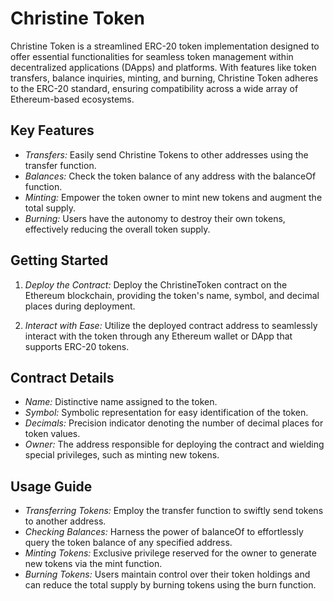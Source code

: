 # Christine Token

Christine Token is a streamlined ERC-20 token implementation designed to offer essential functionalities for seamless token management within decentralized applications (DApps) and platforms. With features like token transfers, balance inquiries, minting, and burning, Christine Token adheres to the ERC-20 standard, ensuring compatibility across a wide array of Ethereum-based ecosystems.

## Key Features

- *Transfers:* Easily send Christine Tokens to other addresses using the transfer function.
- *Balances:* Check the token balance of any address with the balanceOf function.
- *Minting:* Empower the token owner to mint new tokens and augment the total supply.
- *Burning:* Users have the autonomy to destroy their own tokens, effectively reducing the overall token supply.

## Getting Started

1. *Deploy the Contract:* Deploy the ChristineToken contract on the Ethereum blockchain, providing the token's name, symbol, and decimal places during deployment.
   
2. *Interact with Ease:* Utilize the deployed contract address to seamlessly interact with the token through any Ethereum wallet or DApp that supports ERC-20 tokens.

## Contract Details

- *Name:* Distinctive name assigned to the token.
- *Symbol:* Symbolic representation for easy identification of the token.
- *Decimals:* Precision indicator denoting the number of decimal places for token values.
- *Owner:* The address responsible for deploying the contract and wielding special privileges, such as minting new tokens.

## Usage Guide

- *Transferring Tokens:* Employ the transfer function to swiftly send tokens to another address.
- *Checking Balances:* Harness the power of balanceOf to effortlessly query the token balance of any specified address.
- *Minting Tokens:* Exclusive privilege reserved for the owner to generate new tokens via the mint function.
- *Burning Tokens:* Users maintain control over their token holdings and can reduce the total supply by burning tokens using the burn function.

